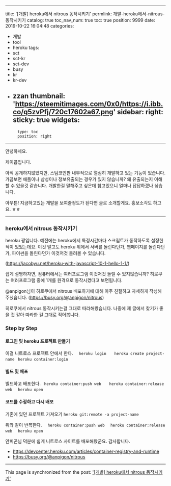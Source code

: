 
---
title: '[개발] heroku에서 nitrous 동작시키기'
permlink: 개발-heroku에서-nitrous-동작시키기
catalog: true
toc_nav_num: true
toc: true
position: 9999
date: 2019-10-22 16:04:48
categories:
- 개발
- tool
- heroku
tags:
- sct
- sct-kr
- sct-dev
- busy
- kr
- kr-dev
- zzan
thumbnail: 'https://steemitimages.com/0x0/https://i.ibb.co/q5zvPfj/720c17602a67.png'
sidebar:
    right:
        sticky: true
widgets:
    -
        type: toc
        position: right
---


안녕하세요.

제이콥입니다.

아직 공개하지않았지만, 스팀코인판 내부적으로 열심히 개발하고 있는 기능이 있습니다. 가끔보면 애플이나 삼성이나 정보유출되는 경우가 있지 않습니까? 왜 유출되는지 이해할 수 있을것 같습니다. 개발한걸 말해주고 싶은데 참고있으니 얼마나 답답하겠나 싶습니다. 

아무튼!
지금하고있는 개발을 보여줄정도가 된다면 글로 소개할게요. 
홍보소각도 하고요. ㅎㅎ

---

### heroku에서 nitrous 동작시키기

heroku 짱입니다. 예전에는 heroku에서 특정시간마다 스크립트가 동작하도록 설정한 적이 있었는데요. 이것 말고도 heroku 위에서 서버를 돌린다던가, 웹페이지를 돌린다던가, 파이썬을 돌린다던가 이것저것 돌려볼 수 있습니다.

(https://jacobyu.net/heroku-with-javascript-10-1-hello-1-1/)


쉽게 설명하자면, 컴퓨터에서는 여러프로그램 이것저것 돌릴 수 있지않습니까? 히로쿠는 여러프로그램 중에 1개를 원격으로 동작시켰다고 보면됩니다.

@anpigon님이 히로쿠에서 nitrous 배포하기에 대해 아주 친절하고 자세하게 작성해주셨습니다.  (https://busy.org/@anpigon/nitrous)

히로쿠에서 nitrous 동작시키는걸 그대로 따라해봤습니다. 나중에 제 글에서 찾기가 좋을 것 같아 따라한 걸 그대로 적어봅니다.

### Step by Step

#### 로그인 및 heroku 프로젝트 만들기
이걸 니트로스 프로젝트 안에서 한다.
`   heroku login `
`   heroku create project-name`
 ` heroku container:login`

#### 빌드 및 배포

빌드하고 배포한다.
  ` heroku container:push web`
 `   heroku container:release web`
 `  heroku open`

#### 코드를 수정하고 다시 배포

기존에 있던 프로젝트 가져오기
`heroku git:remote -a project-name`

위와 같이 반복한다.
 `  heroku container:push web`
 `  heroku container:release web`
 `  heroku open`


안피곤님 덕분에 쉽게 니트로스 사이트를 배포해봤군요. 감사합니다.

* https://devcenter.heroku.com/articles/container-registry-and-runtime
* https://busy.org/@anpigon/nitrous

- - -

This page is synchronized from the post: ['[개발] heroku에서 nitrous 동작시키기'](https://steempeak.com/@jacobyu/heroku-nitrous)
